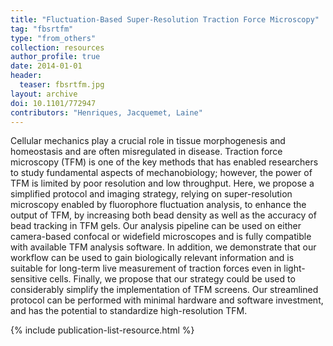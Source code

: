 ```yaml
---
title: "Fluctuation-Based Super-Resolution Traction Force Microscopy"
tag: "fbsrtfm"
type: "from_others"
collection: resources
author_profile: true
date: 2014-01-01
header:
  teaser: fbsrtfm.jpg
layout: archive
doi: 10.1101/772947
contributors: "Henriques, Jacquemet, Laine"
---
```

<p align= "justify">

Cellular mechanics play a crucial role in tissue morphogenesis and homeostasis and are often misregulated in disease. Traction force microscopy (TFM) is one of the key methods that has enabled researchers to study fundamental aspects of mechanobiology; however, the power of TFM is limited by poor resolution and low throughput. Here, we propose a simplified protocol and imaging strategy, relying on super-resolution microscopy enabled by fluorophore fluctuation analysis, to enhance the output of TFM, by increasing both bead density as well as the accuracy of bead tracking in TFM gels. Our analysis pipeline can be used on either camera-based confocal or widefield microscopes and is fully compatible with available TFM analysis software. In addition, we demonstrate that our workflow can be used to gain biologically relevant information and is suitable for long-term live measurement of traction forces even in light-sensitive cells. Finally, we propose that our strategy could be used to considerably simplify the implementation of TFM screens. Our streamlined protocol can be performed with minimal hardware and software investment, and has the potential to standardize high-resolution TFM.

{% include publication-list-resource.html %}
